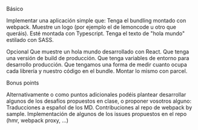 Básico

Implementar una aplicación simple que:
    Tenga el bundling montado con webpack.
    Muestre un logo (por ejemplo el de lemoncode u otro que queráis).
    Esté montada con Typescript.
    Tenga el texto de "hola mundo" estilado con SASS.

Opcional
    Que muestre un hola mundo desarrollado con React.
    Que tenga una versión de build de producción.
    Que tenga variables de entorno para desarrollo producción.
    Que tengamos una forma de medir cuanto ocupa cada librería y nuestro código en el bundle.
    Montar lo mismo con parcel.

Bonus points

Alternativamente o como puntos adicionales podéis plantear desarrollar algunos de los desafíos propuestos en clase, o proponer vosotros alguno:
    Traducciones a español de los MD.
    Contribuciones al repo de webpack by sample.
    Implementación de algunos de los issues propuestos en el repo (hmr, webpack proxy, ...)
